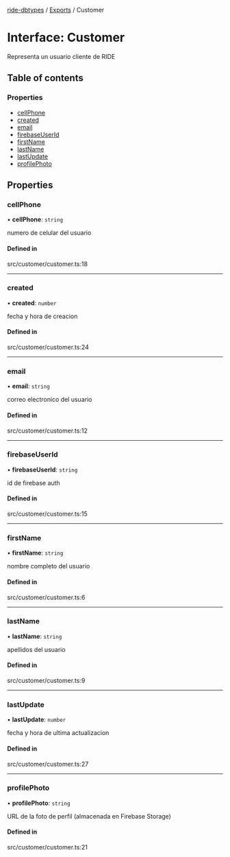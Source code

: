 [ride-dbtypes](../README.md) / [Exports](../modules.md) / Customer

# Interface: Customer

Representa un usuario cliente de RIDE

## Table of contents

### Properties

- [cellPhone](Customer.md#cellphone)
- [created](Customer.md#created)
- [email](Customer.md#email)
- [firebaseUserId](Customer.md#firebaseuserid)
- [firstName](Customer.md#firstname)
- [lastName](Customer.md#lastname)
- [lastUpdate](Customer.md#lastupdate)
- [profilePhoto](Customer.md#profilephoto)

## Properties

### cellPhone

• **cellPhone**: `string`

numero de celular del usuario

#### Defined in

src/customer/customer.ts:18

___

### created

• **created**: `number`

fecha y hora de creacion

#### Defined in

src/customer/customer.ts:24

___

### email

• **email**: `string`

correo electronico del usuario

#### Defined in

src/customer/customer.ts:12

___

### firebaseUserId

• **firebaseUserId**: `string`

id de firebase auth

#### Defined in

src/customer/customer.ts:15

___

### firstName

• **firstName**: `string`

nombre completo del usuario

#### Defined in

src/customer/customer.ts:6

___

### lastName

• **lastName**: `string`

apellidos del usuario

#### Defined in

src/customer/customer.ts:9

___

### lastUpdate

• **lastUpdate**: `number`

fecha y hora de ultima actualizacion

#### Defined in

src/customer/customer.ts:27

___

### profilePhoto

• **profilePhoto**: `string`

URL de la foto de perfil (almacenada en Firebase Storage)

#### Defined in

src/customer/customer.ts:21
